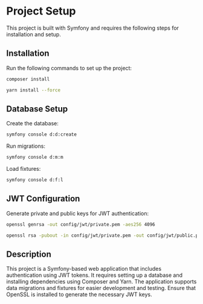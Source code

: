 # Project Setup

This project is built with Symfony and requires the following steps for installation and setup.

## Installation

Run the following commands to set up the project:

```sh
composer install
```

```sh
yarn install --force
```

## Database Setup

Create the database:

```sh
symfony console d:d:create
```

Run migrations:

```sh
symfony console d:m:m
```

Load fixtures:

```sh
symfony console d:f:l
```

## JWT Configuration

Generate private and public keys for JWT authentication:

```sh
openssl genrsa -out config/jwt/private.pem -aes256 4096
```

```sh
openssl rsa -pubout -in config/jwt/private.pem -out config/jwt/public.pem
```

## Description

This project is a Symfony-based web application that includes authentication using JWT tokens. It requires setting up a database and installing dependencies using Composer and Yarn. The application supports data migrations and fixtures for easier development and testing. Ensure that OpenSSL is installed to generate the necessary JWT keys.

